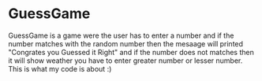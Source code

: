 # GuessGame
GuessGame is a game were the user has to enter a number and if the number matches with the random number then the mesaage will printed "Congrates you Guessed it Right" 
and if the number does not matches then it will show weather you have to enter greater number or lesser number. This is what my code is about :)
